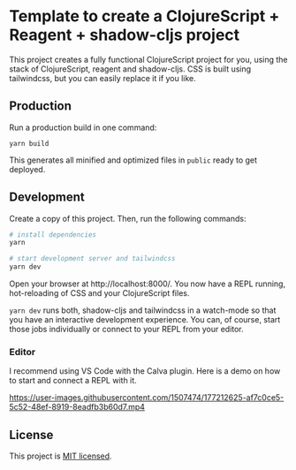# Template to create a ClojureScript + Reagent + shadow-cljs project

This project creates a fully functional ClojureScript project for you, using the
stack of ClojureScript, reagent and shadow-cljs. CSS is built using tailwindcss,
but you can easily replace it if you like.

## Production

Run a production build in one command:

    yarn build

This generates all minified and optimized files in `public` ready to get deployed.

## Development

Create a copy of this project. Then, run the following commands:

```bash
# install dependencies
yarn

# start development server and tailwindcss
yarn dev
```

Open your browser at http://localhost:8000/. You now have a REPL running,
hot-reloading of CSS and your ClojureScript files.

`yarn dev` runs both, shadow-cljs and tailwindcss in a watch-mode so that you
have an interactive development experience. You can, of course, start those jobs
individually or connect to your REPL from your editor.

### Editor

I recommend using VS Code with the Calva plugin. Here is a demo on how to start and connect a REPL with it.

https://user-images.githubusercontent.com/1507474/177212625-af7c0ce5-5c52-48ef-8919-8eadfb3b60d7.mp4

## License

This project is [MIT licensed](./LICENSE).
